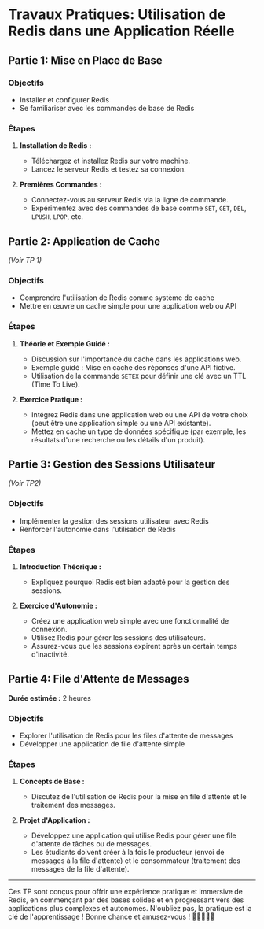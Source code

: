 # Travaux Pratiques: Utilisation de Redis dans une Application Réelle

## Partie 1: Mise en Place de Base

### Objectifs
- Installer et configurer Redis
- Se familiariser avec les commandes de base de Redis

### Étapes
1. **Installation de Redis :**
   - Téléchargez et installez Redis sur votre machine.
   - Lancez le serveur Redis et testez sa connexion.

2. **Premières Commandes :**
   - Connectez-vous au serveur Redis via la ligne de commande.
   - Expérimentez avec des commandes de base comme `SET`, `GET`, `DEL`, `LPUSH`, `LPOP`, etc.

## Partie 2: Application de Cache

*(Voir TP 1)*

### Objectifs
- Comprendre l'utilisation de Redis comme système de cache
- Mettre en œuvre un cache simple pour une application web ou API

### Étapes
1. **Théorie et Exemple Guidé :**
   - Discussion sur l'importance du cache dans les applications web.
   - Exemple guidé : Mise en cache des réponses d'une API fictive.
   - Utilisation de la commande `SETEX` pour définir une clé avec un TTL (Time To Live).

2. **Exercice Pratique :**
   - Intégrez Redis dans une application web ou une API de votre choix (peut être une application simple ou une API existante).
   - Mettez en cache un type de données spécifique (par exemple, les résultats d'une recherche ou les détails d'un produit).

## Partie 3: Gestion des Sessions Utilisateur

*(Voir TP2)*

### Objectifs
- Implémenter la gestion des sessions utilisateur avec Redis
- Renforcer l'autonomie dans l'utilisation de Redis

### Étapes
1. **Introduction Théorique :**
   - Expliquez pourquoi Redis est bien adapté pour la gestion des sessions.

2. **Exercice d'Autonomie :**
   - Créez une application web simple avec une fonctionnalité de connexion.
   - Utilisez Redis pour gérer les sessions des utilisateurs.
   - Assurez-vous que les sessions expirent après un certain temps d'inactivité.

## Partie 4: File d'Attente de Messages
**Durée estimée :** 2 heures

### Objectifs
- Explorer l'utilisation de Redis pour les files d'attente de messages
- Développer une application de file d'attente simple

### Étapes
1. **Concepts de Base :**
   - Discutez de l'utilisation de Redis pour la mise en file d'attente et le traitement des messages.

3. **Projet d'Application :**
   - Développez une application qui utilise Redis pour gérer une file d'attente de tâches ou de messages.
   - Les étudiants doivent créer à la fois le producteur (envoi de messages à la file d'attente) et le consommateur (traitement des messages de la file d'attente).

---

Ces TP sont conçus pour offrir une expérience pratique et immersive de Redis, en commençant par des bases solides et en progressant vers des applications plus complexes et autonomes. N'oubliez pas, la pratique est la clé de l'apprentissage ! Bonne chance et amusez-vous ! 🌟👩‍💻👨‍💻